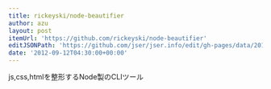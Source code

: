 ```yaml
---
title: rickeyski/node-beautifier
author: azu
layout: post
itemUrl: 'https://github.com/rickeyski/node-beautifier'
editJSONPath: 'https://github.com/jser/jser.info/edit/gh-pages/data/2012/09/index.json'
date: '2012-09-12T04:30:00+00:00'
---
```

js,css,htmlを整形するNode製のCLIツール
